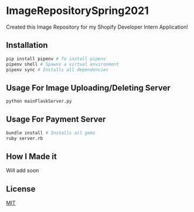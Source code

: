 # ImageRepositorySpring2021

Created this Image Repository for my Shopify Developer Intern Application!

## Installation

```bash
pip install pipenv # To install pipenv 
pipenv shell # Spawns a virtual environment
pipenv sync # Installs all dependencies 
```

## Usage For Image Uploading/Deleting Server

```bash
python mainFlaskServer.py 
```
## Usage For Payment Server

```bash
bundle install # Installs all gems
ruby server.rb
```

## How I Made it

Will add soon

## License
[MIT](https://choosealicense.com/licenses/mit/)
